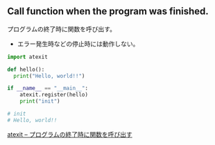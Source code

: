 ## Call function when the program was finished.

プログラムの終了時に関数を呼び出す。
* エラー発生時などの停止時には動作しない。

```python
import atexit

def hello():
  print("Hello, world!!")

if __name__ == "__main__":
    atexit.register(hello)
    print("init")

# init
# Hello, world!!
```

[atexit – プログラムの終了時に関数を呼び出す](http://ja.pymotw.com/2/atexit/)
